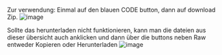 Zur verwendung: Einmal auf den blauen CODE button, dann auf download Zip.
![image](https://github.com/user-attachments/assets/b6175353-8821-4048-a783-130e5e4e48a3)

Sollte das herunterladen nicht funktionieren, kann man die dateien aus dieser übersicht auch anklicken und dann über die buttons neben Raw entweder Kopieren oder Herunterladen
![image](https://github.com/user-attachments/assets/9a677afa-13c4-4df0-a1a5-60fd5c314423)
